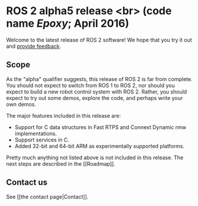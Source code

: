 # ROS 2 alpha5 release <br\> (code name *Epoxy*; April 2016)

Welcome to the latest release of ROS 2 software!  We hope that you try it out and [provide feedback](#contact-us).

## Scope

As the "alpha" qualifier suggests, this release of ROS 2 is far from
complete.
You should not expect to switch from ROS 1 to ROS 2, nor should
you expect to build a new robot control system with ROS 2.
Rather, you
should expect to try out some demos, explore the code, and perhaps write
your own demos.

The major features included in this release are:

- Support for C data structures in Fast RTPS and Connext Dynamic rmw implementations.
- Support services in C.
- Added 32-bit and 64-bit ARM as experimentally supported platforms.

Pretty much anything not listed above is not included in this release.
The next steps are described in the [[Roadmap]].

## Contact us

See [[the contact page|Contact]].